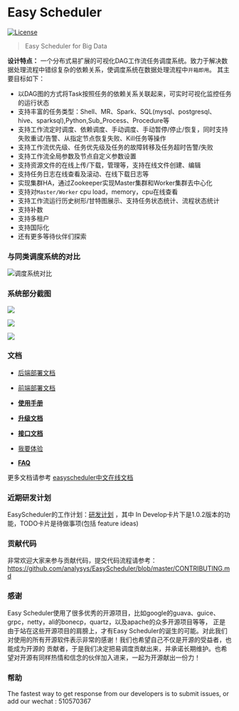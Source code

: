 Easy Scheduler
============
[![License](https://img.shields.io/badge/license-Apache%202-4EB1BA.svg)](https://www.apache.org/licenses/LICENSE-2.0.html)

> Easy Scheduler for Big Data

**设计特点：** 一个分布式易扩展的可视化DAG工作流任务调度系统。致力于解决数据处理流程中错综复杂的依赖关系，使调度系统在数据处理流程中`开箱即用`。
其主要目标如下：
 - 以DAG图的方式将Task按照任务的依赖关系关联起来，可实时可视化监控任务的运行状态
 - 支持丰富的任务类型：Shell、MR、Spark、SQL(mysql、postgresql、hive、sparksql),Python,Sub_Process、Procedure等
 - 支持工作流定时调度、依赖调度、手动调度、手动暂停/停止/恢复，同时支持失败重试/告警、从指定节点恢复失败、Kill任务等操作
 - 支持工作流优先级、任务优先级及任务的故障转移及任务超时告警/失败
 - 支持工作流全局参数及节点自定义参数设置
 - 支持资源文件的在线上传/下载，管理等，支持在线文件创建、编辑
 - 支持任务日志在线查看及滚动、在线下载日志等
 - 实现集群HA，通过Zookeeper实现Master集群和Worker集群去中心化
 - 支持对`Master/Worker` cpu load，memory，cpu在线查看
 - 支持工作流运行历史树形/甘特图展示、支持任务状态统计、流程状态统计
 - 支持补数
 - 支持多租户
 - 支持国际化
 - 还有更多等待伙伴们探索

### 与同类调度系统的对比

![调度系统对比](http://geek.analysys.cn/static/upload/47/2019-03-01/9609ca82-cf8b-4d91-8dc0-0e2805194747.jpeg)

### 系统部分截图

![](http://geek.analysys.cn/static/upload/221/2019-03-29/0a9dea80-fb02-4fa5-a812-633b67035ffc.jpeg)

![](http://geek.analysys.cn/static/upload/221/2019-04-01/83686def-a54f-4169-8cae-77b1f8300cc1.png)

![](http://geek.analysys.cn/static/upload/221/2019-03-29/83c937c7-1793-4d7a-aa28-b98460329fe0.jpeg)

### 文档

- <a href="https://analysys.github.io/easyscheduler_docs_cn/后端部署文档.html" target="_blank">后端部署文档</a>

- <a href="https://analysys.github.io/easyscheduler_docs_cn/前端部署文档.html" target="_blank">前端部署文档</a>

- [**使用手册**](https://analysys.github.io/easyscheduler_docs_cn/系统使用手册.html?_blank "系统使用手册") 

- [**升级文档**](https://analysys.github.io/easyscheduler_docs_cn/升级文档.html?_blank "升级文档") 

- [**接口文档**](http://52.82.13.76:8888/easyscheduler/doc.html?language=zh_CN&lang=cn?_blank "接口文档") 

- <a href="http://52.82.13.76:8888" target="_blank">我要体验</a>

- [**FAQ**](https://analysys.github.io/easyscheduler_docs_cn/EasyScheduler-FAQ".html?_blank "EasyScheduler-FAQ") 

更多文档请参考 <a href="https://analysys.github.io/easyscheduler_docs_cn/" target="_blank">easyscheduler中文在线文档</a>


### 近期研发计划

EasyScheduler的工作计划：<a href="https://github.com/analysys/EasyScheduler/projects/1" target="_blank">研发计划</a> ，其中 In Develop卡片下是1.0.2版本的功能，TODO卡片是待做事项(包括 feature ideas)

### 贡献代码

非常欢迎大家来参与贡献代码，提交代码流程请参考：
https://github.com/analysys/EasyScheduler/blob/master/CONTRIBUTING.md


### 感谢

Easy Scheduler使用了很多优秀的开源项目，比如google的guava、guice、grpc，netty，ali的bonecp，quartz，以及apache的众多开源项目等等，
正是由于站在这些开源项目的肩膀上，才有Easy Scheduler的诞生的可能。对此我们对使用的所有开源软件表示非常的感谢！我们也希望自己不仅是开源的受益者，也能成为开源的
贡献者，于是我们决定把易调度贡献出来，并承诺长期维护。也希望对开源有同样热情和信念的伙伴加入进来，一起为开源献出一份力！


### 帮助
The fastest way to get response from our developers is to submit issues,   or add our wechat : 510570367
 







